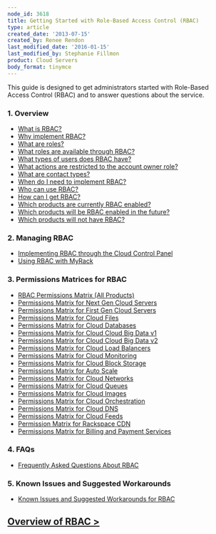 ```yaml
---
node_id: 3618
title: Getting Started with Role-Based Access Control (RBAC)
type: article
created_date: '2013-07-15'
created_by: Renee Rendon
last_modified_date: '2016-01-15'
last_modified_by: Stephanie Fillmon
product: Cloud Servers
body_format: tinymce
---
```


<span>This guide is designed to get administrators started with
Role-Based Access Control (RBAC) and to answer questions about the
service.</span>

### 1. Overview

-   [What is
    RBAC?](/how-to/overview-role-based-access-control-rbac)
-   [Why implement
    RBAC?](/how-to/overview-role-based-access-control-rbac)
-   [What are
    roles?](/how-to/overview-role-based-access-control-rbac "RBACwhatareroles")
-   [What roles are available through
    RBAC?](/how-to/overview-role-based-access-control-rbac)
-   [What types of users does RBAC
    have?](/how-to/overview-role-based-access-control-rbac)
-   [What actions are restricted to the account owner
    role?](/how-to/overview-role-based-access-control-rbac)
-   [What are contact
    types?](/how-to/overview-role-based-access-control-rbac)
-   [When do I need to implement
    RBAC?](/how-to/overview-role-based-access-control-rbac)
-   [Who can use
    RBAC?](/how-to/overview-role-based-access-control-rbac)
-   [How can I get
    RBAC?](/how-to/overview-role-based-access-control-rbac)
-   [Which products are currently RBAC
    enabled?](/how-to/overview-role-based-access-control-rbac)
-   [Which products will be RBAC enabled in the
    future?](/how-to/overview-role-based-access-control-rbac)
-   [Which products will not have
    RBAC?](/how-to/overview-role-based-access-control-rbac)

### <span>2.</span><span> Managing RBAC</span>

-   [Implementing RBAC through the Cloud Control
    Panel](/how-to/managing-role-based-access-control-rbac)
-   [Using RBAC with
    MyRack](/how-to/using-rbac-with-myrackspace)

### <span>3.</span><span> Permissions Matrices for RBAC</span>

-   [RBAC Permissions Matrix
    (All Products)](/how-to/permissions-matrix-for-role-based-access-control-rbac)
-   [Permissions Matrix for Next Gen Cloud
    Servers](/how-to/permissions-matrix-for-next-generation-cloud-servers)
-   [Permissions Matrix for First Gen Cloud
    Servers](/how-to/permissions-matrix-for-first-generation-cloud-servers)
-   [Permissions Matrix for Cloud
    Files](/how-to/permissions-matrix-for-cloud-files)
-   [Permissions Matrix for Cloud
    Databases](/how-to/permissions-matrix-for-cloud-databases)
-   [Permissions Matrix for Cloud Cloud Big Data
    v1](/how-to/detailed-permissions-matrix-for-cloud-big-data)
-   [Permissions Matrix for Cloud Cloud Big Data
    v2](/how-to/detailed-permissions-matrix-for-cloud-big-data-v2)
-   [Permissions Matrix for Cloud Load
    Balancers](/how-to/permissions-matrix-for-cloud-load-balancers)
-   [Permissions Matrix for Cloud
    Monitoring](/how-to/detailed-permissions-matrix-for-rackspace-monitoring)
-   [Permissions Matrix for Cloud Block
    Storage](/how-to/permissions-matrix-for-cloud-block-storage)
-   [Permissions Matrix for Auto
    Scale](/how-to/permissions-matrix-for-auto-scale)
-   [Permissions Matrix for Cloud
    Networks](/how-to/permissions-matrix-for-cloud-networks)
-   [Permissions Matrix for Cloud
    Queues](/how-to/permissions-matrix-for-cloud-queues)
-   [Permissions Matrix for Cloud
    Images](/how-to/detailed-permissions-matrix-for-cloud-images)
-   [Permissions Matrix for Cloud
    Orchestration](/how-to/permissions-matrix-for-cloud-orchestration)
-   [Permissions Matrix for Cloud
    DNS](/how-to/detailed-permissions-matrix-for-dns)
-   [Permissions Matrix for Cloud
    Feeds](/how-to/detailed-permissions-matrix-for-cloud-feeds)
-   [Permission Matrix for Rackspace
    CDN](/how-to/permission-matrix-for-rackspace-cdn)
-   [Permissions Matrix for Billing and Payment
    Services](/how-to/detailed-permissions-matrix-for-billing-services)

### <span>4. FAQs</span>

-   [Frequently Asked Questions About
    RBAC](/how-to/faq-role-based-access-control-rbac)

### 5. Known Issues and Suggested Workarounds

-   [Known Issues and Suggested Workarounds for
    RBAC](/how-to/known-issues-and-suggested-workarounds-role-based-access-control-rbac)





[Overview of RBAC &gt;](/how-to/overview-role-based-access-control-rbac)
-------------------------------------------------------------------------------------------------------------------


